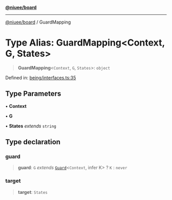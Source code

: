 [**@niuee/board**](../README.md)

***

[@niuee/board](../globals.md) / GuardMapping

# Type Alias: GuardMapping\<Context, G, States\>

> **GuardMapping**\<`Context`, `G`, `States`\>: `object`

Defined in: [being/interfaces.ts:35](https://github.com/niuee/board/blob/a0a1179721d4f4b943b6a9bc156753ac9737e502/src/being/interfaces.ts#L35)

## Type Parameters

• **Context**

• **G**

• **States** *extends* `string`

## Type declaration

### guard

> **guard**: `G` *extends* [`Guard`](Guard.md)\<`Context`, infer K\> ? `K` : `never`

### target

> **target**: `States`
